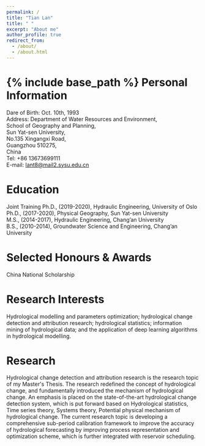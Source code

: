 ```yaml
---
permalink: /
title: "Tian Lan"
title: " "
excerpt: "About me"
author_profile: true
redirect_from: 
  - /about/
  - /about.html
---
```


{% include base_path %}
Personal Information
======
Dare of Birth: Oct. 10th, 1993<br>
Address: Department of Water Resources and Environment,<br>School of Geography and Planning,<br>Sun Yat-sen University,<br>No.135 Xingangxi Road,<br>Guangzhou 510275,<br>China<br>
Tel: +86 13673699111<br>
E-mail: lant8@mail2.sysu.edu.cn<br>

Education
======
Joint Training Ph.D., (2019-2020), Hydraulic Engineering, University of Oslo<br />
Ph.D., (2017-2020), Physical Geography, Sun Yat-sen University<br />
M.S., (2014-2017), Hydraulic Engineering, Chang’an University<br />
B.S., (2010-2014), Groundwater Science and Engineering, Chang’an University<br />

Selected Honours & Awards
======
China National Scholarship

Research Interests
======
Hydrological modelling and parameters optimization; hydrological change detection and attribution research; hydrological statistics; information mining of hydrological data; and the application of deep learning algorithms in hydrological modelling.
  
Research
======
Hydrological change detection and attribution research is the research topic of my Master's Thesis. The research redefined the concept of hydrological change, and fundamentally introduced the mechanism of hydrological change. An emphasis is placed on the state-of-the-art hydrological change detection system, which is put forward based on Hydrological statistics, Time series theory, Systems theory, Potential physical mechanism of hydrological change. The current research topic is developing a comprehensive sub-period calibration framework to improve the accuracy of hydrological forecasting by improving process representation and optimization scheme, which is further integrated with reservoir scheduling.


